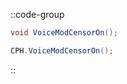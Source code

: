 ::code-group
  ```csharp [Method]
  void VoiceModCensorOn();
  ```
  ```csharp [Example]
  CPH.VoiceModCensorOn();
  ```
::